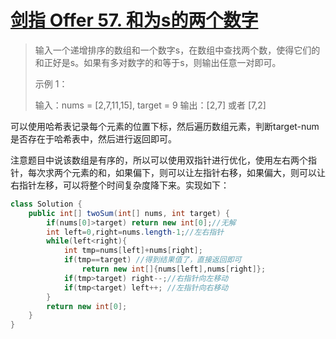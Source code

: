 # [剑指 Offer 57. 和为s的两个数字](https://leetcode-cn.com/problems/he-wei-sde-liang-ge-shu-zi-lcof/)

>输入一个递增排序的数组和一个数字s，在数组中查找两个数，使得它们的和正好是s。如果有多对数字的和等于s，则输出任意一对即可。
>
> 示例 1：
>
>输入：nums = [2,7,11,15], target = 9
>输出：[2,7] 或者 [7,2]

可以使用哈希表记录每个元素的位置下标，然后遍历数组元素，判断target-num是否存在于哈希表中，然后进行返回即可。

注意题目中说该数组是有序的，所以可以使用双指针进行优化，使用左右两个指针，每次求两个元素的和，如果偏下，则可以让左指针右移，如果偏大，则可以让右指针左移，可以将整个时间复杂度降下来。实现如下：

~~~java
class Solution {
    public int[] twoSum(int[] nums, int target) {
        if(nums[0]>target) return new int[0];//无解
        int left=0,right=nums.length-1;//左右指针
        while(left<right){
            int tmp=nums[left]+nums[right];
            if(tmp==target) //得到结果值了，直接返回即可
                return new int[]{nums[left],nums[right]};
            if(tmp>target) right--;//右指针向左移动
            if(tmp<target) left++; //左指针向右移动
        }
        return new int[0];
    }
}
~~~